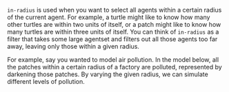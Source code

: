 ﻿`in-radius` is used when you want to select all agents within a certain radius of the current agent. For example, a turtle might like to know how many other turtles are within two units of itself, or a patch might like to know how many turtles are within three units of itself. You can think of `in-radius` as a filter that takes some large agentset and filters out all those agents too far away, leaving only those within a given radius.



For example, say you wanted to model air pollution. In the model below, all the patches within a certain radius of a factory are polluted, represented by darkening those patches. By varying the given radius, we can simulate different levels of pollution.